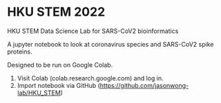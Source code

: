 # HKU STEM 2022
HKU STEM Data Science Lab for SARS-CoV2 bioinformatics

A jupyter notebook to look at coronavirus species and SARS-CoV2 spike proteins.

Designed to be run on Google Colab.

1. Visit Colab (colab.research.google.com) and log in.
2. Import notebook via GitHub (https://github.com/jasonwong-lab/HKU_STEM)

